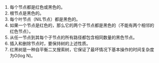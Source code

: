

1. 每个节点都是红色或黑色的。
2. 根节点是黑色的。
3. 每个叶节点（NIL节点）都是黑色的。
4. 如果一个节点是红色的，那么它的两个子节点都是黑色的（不能有两个相邻的红色节点）。
5. 从任一节点到其每个子节点的所有路径都包含相同数量的黑色节点。
6. 插入和删除节点时，要保持树的上述性质。
7. 红黑树是一种自平衡二叉搜索树，它保证了最坏情况下基本操作的时间复杂度为O(log N)。